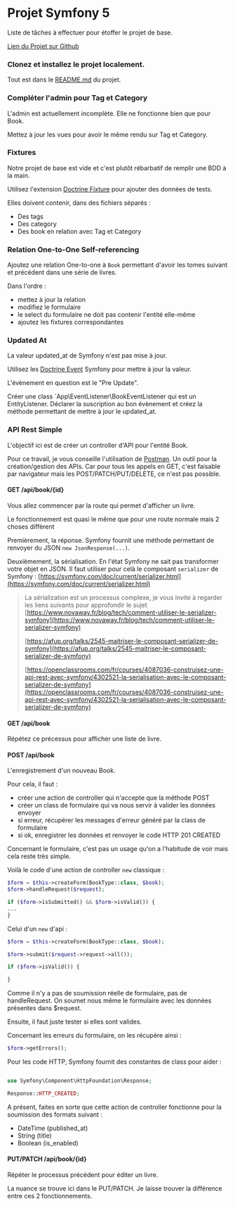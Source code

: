 # Projet Symfony 5

Liste de tâches à effectuer pour étoffer le projet de base.

[Lien du Projet sur Github](https://github.com/Alexandre-Peyron/symfony-training-course-project-sf5)


### Clonez et installez le projet localement.

Tout est dans le [README.md](https://github.com/Alexandre-Peyron/symfony-training-course-project-sf5/blob/master/README.md) du projet.

### Compléter l'admin pour Tag et Category

L'admin est actuellement incomplète. Elle ne fonctionne bien que pour Book.

Mettez à jour les vues pour avoir le même rendu sur Tag et Category.


### Fixtures

Notre projet de base est vide et c'est plutôt rébarbatif de remplir une BDD à la main.

Utilisez l'extension [Doctrine Fixture](https://symfony.com/doc/master/bundles/DoctrineFixturesBundle/index.html) pour ajouter des données de tests.

Elles doivent contenir, dans des fichiers séparés :
- Des tags
- Des category
- Des book en relation avec Tag et Category 

### Relation One-to-One Self-referencing

Ajoutez une relation One-to-one à `Book` permettant d'avoir les tomes suivant et précédent dans une série de livres.

Dans l'ordre : 
- mettez à jour la relation
- modifiez le formulaire
- le select du formulaire ne doit pas contenir l'entité elle-même
- ajoutez les fixtures correspondantes


### Updated At

La valeur updated_at de Symfony n'est pas mise à jour.

Utilisez les [Doctrine Event](https://symfony.com/doc/current/doctrine/events.html) Symfony pour mettre à jour la valeur.

L'évènement en question est le "Pre Update".

Créer une class `App\EventListener\BookEventListener qui est un EntityListener. Déclarer la suscription au bon évènement et créez la méthode permettant de mettre à jour le updated_at.


### API Rest Simple

L'objectif ici est de créer un controller d'API pour l'entité Book.

Pour ce travail, je vous conseille l'utilisation de [Postman](https://www.postman.com/). 
Un outil pour la création/gestion des APIs.
Car pour tous les appels en GET, c'est faisable par navigateur mais les POST/PATCH/PUT/DELETE, ce n'est pas possible. 

#### GET /api/book/{id}

Vous allez commencer par la route qui permet d'afficher un livre.

Le fonctionnement est quasi le même que pour une route normale mais 2 choses diffèrent

Premièrement, la réponse. Symfony fournit une méthode permettant de renvoyer du JSON `new JsonResponse(...)`.

Deuxièmement, la sérialisation. En l'état Symfony ne sait pas transformer votre objet en JSON. Il faut utiliser pour celà le composant `serializer` de Symfony : [https://symfony.com/doc/current/serializer.html](https://symfony.com/doc/current/serializer.html)

> La sérialization est un processus complexe, je vous invite à regarder les liens suivants pour approfondir le sujet
> [https://www.novaway.fr/blog/tech/comment-utiliser-le-serializer-symfony](https://www.novaway.fr/blog/tech/comment-utiliser-le-serializer-symfony)
>
> [https://afup.org/talks/2545-maitriser-le-composant-serializer-de-symfony](https://afup.org/talks/2545-maitriser-le-composant-serializer-de-symfony)
>
> [https://openclassrooms.com/fr/courses/4087036-construisez-une-api-rest-avec-symfony/4302521-la-serialisation-avec-le-composant-serializer-de-symfony](https://openclassrooms.com/fr/courses/4087036-construisez-une-api-rest-avec-symfony/4302521-la-serialisation-avec-le-composant-serializer-de-symfony)


#### GET /api/book

Répétez ce précessus pour afficher une liste de livre.


#### POST /api/book

L'enregistrement d'un nouveau Book.

Pour cela, il faut :
- créer une action de controller qui n'accepte que la méthode POST
- créer un class de formulaire qui va nous servir à valider les données envoyer
- si erreur, récupérer les messages d'erreur généré par la class de formulaire
- si ok, enregistrer les données et renvoyer le code HTTP 201 CREATED

Concernant le formulaire, c'est pas un usage qu'on a l'habitude de voir mais cela reste très simple.

Voilà le code d'une action de controller `new` classique :

```php
$form = $this->createForm(BookType::class, $book);
$form->handleRequest($request);

if ($form->isSubmitted() && $form->isValid()) {
...
}
```

Celui d'un `new` d'api :

```php
$form = $this->createForm(BookType::class, $book);

$form->submit($request->request->all());

if ($form->isValid()) {

}
```

Comme il n'y a pas de soumission réelle de formulaire, pas de handleRequest.
On soumet nous même le formulaire avec les données présentes dans $request.

Ensuite, il faut juste tester si elles sont valides.

Concernant les erreurs du formulaire, on les récupère ainsi : 

```php
$form->getErrors();
```

Pour les code HTTP, Symfony fournit des constantes de class pour aider :

```php

use Symfony\Component\HttpFoundation\Response;

Response::HTTP_CREATED;

```

A présent, faites en sorte que cette action de controller fonctionne pour la soumission des formats suivant : 
- DateTime  (published_at)
- String (title)
- Boolean (is_enabled)


#### PUT/PATCH /api/book/{id}

Répéter le processus précédent pour éditer un livre.

La nuance se trouve ici dans le PUT/PATCH. Je laisse trouver la différence entre ces 2 fonctionnements.



